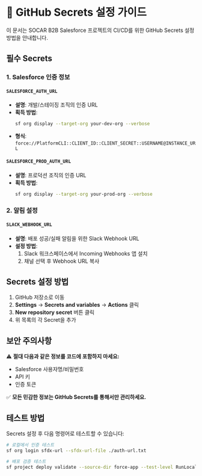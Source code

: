 # 🔐 GitHub Secrets 설정 가이드

이 문서는 SOCAR B2B Salesforce 프로젝트의 CI/CD를 위한 GitHub Secrets 설정 방법을 안내합니다.

## 필수 Secrets

### 1. Salesforce 인증 정보

#### `SALESFORCE_AUTH_URL`
- **설명**: 개발/스테이징 조직의 인증 URL
- **획득 방법**:
  ```bash
  sf org display --target-org your-dev-org --verbose
  ```
- **형식**: `force://PlatformCLI::CLIENT_ID::CLIENT_SECRET::USERNAME@INSTANCE_URL`

#### `SALESFORCE_PROD_AUTH_URL`
- **설명**: 프로덕션 조직의 인증 URL
- **획득 방법**:
  ```bash
  sf org display --target-org your-prod-org --verbose
  ```

### 2. 알림 설정

#### `SLACK_WEBHOOK_URL`
- **설명**: 배포 성공/실패 알림을 위한 Slack Webhook URL
- **설정 방법**:
  1. Slack 워크스페이스에서 Incoming Webhooks 앱 설치
  2. 채널 선택 후 Webhook URL 복사

## Secrets 설정 방법

1. GitHub 저장소로 이동
2. **Settings** → **Secrets and variables** → **Actions** 클릭
3. **New repository secret** 버튼 클릭
4. 위 목록의 각 Secret을 추가

## 보안 주의사항

⚠️ **절대 다음과 같은 정보를 코드에 포함하지 마세요:**
- Salesforce 사용자명/비밀번호
- API 키
- 인증 토큰

✅ **모든 민감한 정보는 GitHub Secrets를 통해서만 관리하세요.**

## 테스트 방법

Secrets 설정 후 다음 명령어로 테스트할 수 있습니다:

```bash
# 로컬에서 인증 테스트
sf org login sfdx-url --sfdx-url-file ./auth-url.txt

# 배포 검증 테스트
sf project deploy validate --source-dir force-app --test-level RunLocalTests
```
